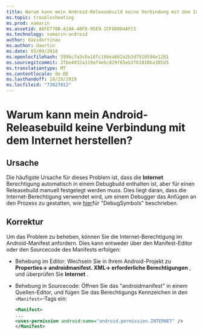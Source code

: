 ```yaml
---
title: Warum kann mein Android-Releasebuild keine Verbindung mit dem Internet herstellen?
ms.topic: troubleshooting
ms.prod: xamarin
ms.assetid: A6FE770B-A19A-4BF8-95E9-2CF880D4AFC5
ms.technology: xamarin-android
author: davidortinau
ms.author: daortin
ms.date: 03/09/2018
ms.openlocfilehash: 5996cfa3c0a18fc186ea862a2b3d7910594e1281
ms.sourcegitcommit: 2fbe4932a319af4ebc829f65eb1fb1816ba305d3
ms.translationtype: MT
ms.contentlocale: de-DE
ms.lasthandoff: 10/29/2019
ms.locfileid: "73027012"
---
```

# <a name="why-cant-my-android-release-build-connect-to-the-internet"></a>Warum kann mein Android-Releasebuild keine Verbindung mit dem Internet herstellen?

## <a name="cause"></a>Ursache

Die häufigste Ursache für dieses Problem ist, dass die **Internet** Berechtigung automatisch in einem Debugbuild enthalten ist, aber für einen Releasebuild manuell festgelegt werden muss. Dies liegt daran, dass die Internet-Berechtigung verwendet wird, um einem Debugger das Anfügen an den Prozess zu gestatten, wie [hier](~/android/deploy-test/building-apps/build-process.md)für "DebugSymbols" beschrieben.

## <a name="fix"></a>Korrektur

Um das Problem zu beheben, können Sie die Internet-Berechtigung im Android-Manifest anfordern. Dies kann entweder über den Manifest-Editor oder den Sourcecode des Manifests erfolgen:

- Behebung im Editor: Wechseln Sie in Ihrem Android-Projekt zu **Properties-> androidmanifest. XML-> erforderliche Berechtigungen** , und überprüfen Sie **Internet** .

- Behebung in Sourcecode: Öffnen Sie das "androidmanifest" in einem Quellen-Editor, und fügen Sie das Berechtigungs Kennzeichen in den `<Manifest>`-Tags ein:

    ```xml
    <Manifest>
    ...
    <uses-permission android:name="android.permission.INTERNET" />
    </Manifest>
    ```
